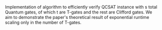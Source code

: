Implementation of algorithm to efficiently verify QCSAT instance with s total Quantum gates, of which t are T-gates and the rest are Clifford gates. We aim to demonstrate the paper's theoretical result of exponential runtime scaling only in the number of T-gates.
